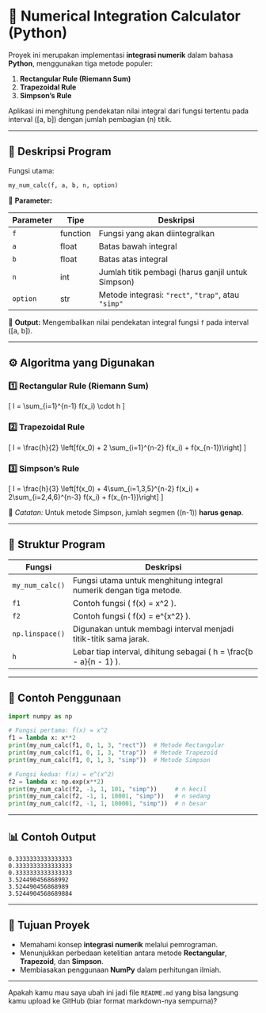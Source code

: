 # 📐 **Numerical Integration Calculator (Python)**

Proyek ini merupakan implementasi **integrasi numerik** dalam bahasa **Python**, menggunakan tiga metode populer:

1. **Rectangular Rule (Riemann Sum)**
2. **Trapezoidal Rule**
3. **Simpson’s Rule**

Aplikasi ini menghitung pendekatan nilai integral dari fungsi tertentu pada interval ([a, b]) dengan jumlah pembagian (n) titik.

---

## 🧠 **Deskripsi Program**

Fungsi utama:

```python
my_num_calc(f, a, b, n, option)
```

📌 **Parameter:**

| Parameter | Tipe     | Deskripsi                                           |
| --------- | -------- | --------------------------------------------------- |
| `f`       | function | Fungsi yang akan diintegralkan                      |
| `a`       | float    | Batas bawah integral                                |
| `b`       | float    | Batas atas integral                                 |
| `n`       | int      | Jumlah titik pembagi (harus ganjil untuk Simpson)   |
| `option`  | str      | Metode integrasi: `"rect"`, `"trap"`, atau `"simp"` |

📌 **Output:**
Mengembalikan nilai pendekatan integral fungsi `f` pada interval ([a, b]).

---

## ⚙️ **Algoritma yang Digunakan**

### 1️⃣ **Rectangular Rule (Riemann Sum)**

[
I = \sum_{i=1}^{n-1} f(x_i) \cdot h
]

### 2️⃣ **Trapezoidal Rule**

[
I = \frac{h}{2} \left[f(x_0) + 2 \sum_{i=1}^{n-2} f(x_i) + f(x_{n-1})\right]
]

### 3️⃣ **Simpson’s Rule**

[
I = \frac{h}{3} \left[f(x_0) + 4\sum_{i=1,3,5}^{n-2} f(x_i) + 2\sum_{i=2,4,6}^{n-3} f(x_i) + f(x_{n-1})\right]
]

📌 *Catatan:* Untuk metode Simpson, jumlah segmen ((n-1)) **harus genap**.

---

## 🧩 **Struktur Program**

| Fungsi          | Deskripsi                                                          |
| --------------- | ------------------------------------------------------------------ |
| `my_num_calc()` | Fungsi utama untuk menghitung integral numerik dengan tiga metode. |
| `f1`            | Contoh fungsi ( f(x) = x^2 ).                                      |
| `f2`            | Contoh fungsi ( f(x) = e^{x^2} ).                                  |
| `np.linspace()` | Digunakan untuk membagi interval menjadi titik-titik sama jarak.   |
| `h`             | Lebar tiap interval, dihitung sebagai ( h = \frac{b - a}{n - 1} ). |

---

## 🧪 **Contoh Penggunaan**

```python
import numpy as np

# Fungsi pertama: f(x) = x^2
f1 = lambda x: x**2
print(my_num_calc(f1, 0, 1, 3, "rect"))  # Metode Rectangular
print(my_num_calc(f1, 0, 1, 3, "trap"))  # Metode Trapezoid
print(my_num_calc(f1, 0, 1, 3, "simp"))  # Metode Simpson

# Fungsi kedua: f(x) = e^(x^2)
f2 = lambda x: np.exp(x**2)
print(my_num_calc(f2, -1, 1, 101, "simp"))     # n kecil
print(my_num_calc(f2, -1, 1, 10001, "simp"))   # n sedang
print(my_num_calc(f2, -1, 1, 100001, "simp"))  # n besar
```

---

## 📊 **Contoh Output**

```
0.3333333333333333
0.3333333333333333
0.3333333333333333
3.524490456868992
3.524490456868989
3.5244904568689884
```

---

## 🎯 **Tujuan Proyek**

* Memahami konsep **integrasi numerik** melalui pemrograman.
* Menunjukkan perbedaan ketelitian antara metode **Rectangular**, **Trapezoid**, dan **Simpson**.
* Membiasakan penggunaan **NumPy** dalam perhitungan ilmiah.

---

Apakah kamu mau saya ubah ini jadi file `README.md` yang bisa langsung kamu upload ke GitHub (biar format markdown-nya sempurna)?
